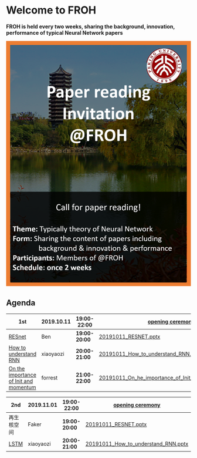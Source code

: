 # Welcome to FROH
**FROH is held every two weeks, sharing the background, innovation, performance of typical Neural Network papers**


![FROH Logo](/FROH.png)
## Agenda

| **1st** |**2019.10.11**|**19:00-22:00**|[opening ceremony](https://github.com/TJUXJH/FROHwebsite/blob/master/ppt/20191011_Agenda_first_conference.ppt)|
|--------------------------|-------------------|-----------------------|--------------------------|
|[RESnet](https://arxiv.org/pdf/1512.03385v1.pdf)|Ben |**19:00-20:00**|[20191011_RESNET.pptx](https://github.com/TJUXJH/FROHwebsite/blob/master/ppt/20191011_RESNET.pptx)|
|[How to understand RNN]()|xiaoyaozi| **20:00-21:00** |[20191011_How_to_understand_RNN.pptx](https://github.com/TJUXJH/FROHwebsite/blob/master/ppt/20191011_How_to_understand_RNN.pptx)|
|[On the importance of Init and momentum]()|forrest| **21:00-22:00** |[20191011_On_he_importance_of_Init_and_momentum.pptx](https://github.com/TJUXJH/FROHwebsite/blob/master/ppt/20191011_On_he_importance_of_Init_and_momentum.pptx)|



| **2nd**                                                      | **2019.11.01** | **19:00-22:00** | [opening ceremony](https://github.com/TJUXJH/FROHwebsite/blob/master/ppt/20191011_Agenda_first_conference.ppt) |
| ------------------------------------------------------------ | -------------- | --------------- | ------------------------------------------------------------ |
| 再生核空间                                                   | Faker          | **19:00-20:00** | [20191011_RESNET.pptx](https://github.com/TJUXJH/FROHwebsite/blob/master/ppt/20191011_RESNET.pptx) |
| [LSTM](http://citeseerx.ist.psu.edu/viewdoc/download?doi=10.1.1.676.4320&rep=rep1&type=pdf) | xiaoyaozi      | **20:00-21:00** | [20191011_How_to_understand_RNN.pptx](https://github.com/TJUXJH/FROHwebsite/blob/master/ppt/20191011_How_to_understand_RNN.pptx) |

